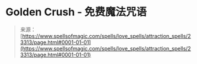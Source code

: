 <!--yml

category: 未分类

date: 2024-06-12 19:08:22

-->

# Golden Crush - 免费魔法咒语

> 来源：[https://www.spellsofmagic.com/spells/love_spells/attraction_spells/23313/page.html#0001-01-01](https://www.spellsofmagic.com/spells/love_spells/attraction_spells/23313/page.html#0001-01-01)
